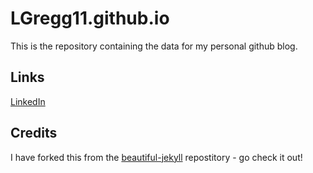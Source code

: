 # LGregg11.github.io

This is the repository containing the data for my personal github blog.

## Links

[LinkedIn](https://www.linkedin.com/in/lukegregory11/)

## Credits

I have forked this from the [beautiful-jekyll](https://github.com/daattali/beautiful-jekyll) repostitory - go check it out!
